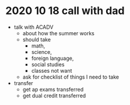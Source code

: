 # 2020 10 18 call with dad

- talk with ACADV
  - about how the summer works
  - should take 
    - math, 
    - science, 
    - foreign language, 
    - social studies
    - classes not want
  - ask for checklist of things I need to take
- transfer 
  - get ap exams transferred 
  - get dual credit transferred

